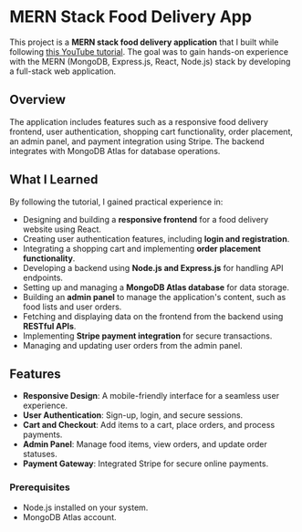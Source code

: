 # MERN Stack Food Delivery App

This project is a **MERN stack food delivery application** that I built while following [this YouTube tutorial](https://youtu.be/DBMPXJJfQEA?si=mglYxeMFUV74m5GQ). The goal was to gain hands-on experience with the MERN (MongoDB, Express.js, React, Node.js) stack by developing a full-stack web application.

## Overview

The application includes features such as a responsive food delivery frontend, user authentication, shopping cart functionality, order placement, an admin panel, and payment integration using Stripe. The backend integrates with MongoDB Atlas for database operations.

## What I Learned

By following the tutorial, I gained practical experience in:

- Designing and building a **responsive frontend** for a food delivery website using React.
- Creating user authentication features, including **login and registration**.
- Integrating a shopping cart and implementing **order placement functionality**.
- Developing a backend using **Node.js and Express.js** for handling API endpoints.
- Setting up and managing a **MongoDB Atlas database** for data storage.
- Building an **admin panel** to manage the application's content, such as food lists and user orders.
- Fetching and displaying data on the frontend from the backend using **RESTful APIs**.
- Implementing **Stripe payment integration** for secure transactions.
- Managing and updating user orders from the admin panel.

## Features

- **Responsive Design**: A mobile-friendly interface for a seamless user experience.
- **User Authentication**: Sign-up, login, and secure sessions.
- **Cart and Checkout**: Add items to a cart, place orders, and process payments.
- **Admin Panel**: Manage food items, view orders, and update order statuses.
- **Payment Gateway**: Integrated Stripe for secure online payments.

### Prerequisites

- Node.js installed on your system.
- MongoDB Atlas account.
